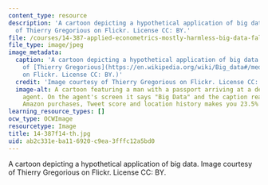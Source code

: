 ```yaml
---
content_type: resource
description: 'A cartoon depicting a hypothetical application of big data. Image courtesy
  of Thierry Gregorious on Flickr. License CC: BY.'
file: /courses/14-387-applied-econometrics-mostly-harmless-big-data-fall-2014/ab2c331eba116920c9ea3fffc12a5bd0_14-387f14-th.jpg
file_type: image/jpeg
image_metadata:
  caption: 'A cartoon depicting a hypothetical application of big data. (Image courtesy
    of [Thierry Gregorious](https://en.wikipedia.org/wiki/Big_data#/media/File:Big_data_cartoon_t_gregorius.jpg)
    on Flickr. License CC: BY.)'
  credit: 'Image courtesy of Thierry Gregorious on Flickr. License CC: BY.'
  image-alt: A cartoon featuring a man with a passport arriving at a desk with a custom's
    agent. On the agent's screen it says "Big Data" and the caption reads "Your recent
    Amazon purchases, Tweet score and location history makes you 23.5% welcome here."
learning_resource_types: []
ocw_type: OCWImage
resourcetype: Image
title: 14-387f14-th.jpg
uid: ab2c331e-ba11-6920-c9ea-3fffc12a5bd0
---
```

A cartoon depicting a hypothetical application of big data. Image courtesy of Thierry Gregorious on Flickr. License CC: BY.

